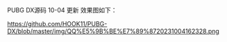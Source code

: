 PUBG DX源码  10-04 更新 效果图如下：

https://github.com/HOOK11/PUBG-DX/blob/master/img/QQ%E5%9B%BE%E7%89%8720231004162328.png
